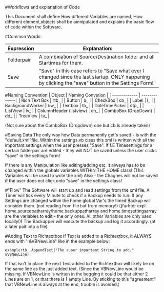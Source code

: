 #Workflows and explanation of Code

This Document shall define How different Variables are named, How different element,objects shall be amnipulated  and explains the basic flow of code within the Software. 


#Common Words:

| Expression  | Explanation: |
| ------------- | -------------     |
| Folderpair | A combination of Source/Destination folder and all Startimes for them.    |
| Save   | "Save" in this case refers to "Save what ever I changed since the last startup. ONLY happening by clicking the "save" button in the Settings Form!    |

#Naming Convention
| Object        | Naming Convetion  |
| ------------- | -------------     |
| Rich Text Box  | rtb_    |
| Button   | b_      |
| CheckBox   | cb_      |
| Label   | l_      |
| BackgroundWorker   | bw_      |
| Textbox   | tb_      |
| DateTimePicker   | dtp_      |
| ListView   | lv_      |
| ColumnHeader (listview)   | ch_      | 
| ComboBox (DropDown)   | dd_      | 
| TreeView   | tv_      | 

(Not sure about the ComboBox (Dropdown) one but cb is already taken)

#Saving Data
The only way how Data permanently get's saved - is with the "default.xml"file.
Within the settings.vb class this xml is written with all the important settings when the user presses "Save".
If f.E Timesettings for a certain folderpair are edited - they will NOT be saved unless the user clicks "save" in the settings form!

If there is any Manipulation like editing/adding etc. it always has to be changed within the globals variables WITHIN THE HOME class!
(This Variables will be used to write the xml) Also - the Chagnes will not be saved if the user does not click onto "save" in the settings class!

#"Flow"
The Software will start up and read settings from the xml file.
A Timer will tick every Minute to check if a Backup needs to run.
If any Settings are changed within the home global Var's the timed Backup will consider them. (not reading from file but from memory!)
((furhter expl. home.sourcepatharray/home.backuppatharray and home.timesettingsarray are the variables to edit - the only ones. All other Variables are only used locally!))
The Backupper will execute the backup and log it accordingly. (at a later poit into a file)

#Adding Text to Richtextbox
If Text is added to a Richtextbox, it ALWAYS ends with " &VBNewLine" like in the example below:
```
examplertb_.AppendText("The super important String to add." &VBNewLine)
```
If that isn't in place the next Text added to the Richtextbox will likely be on the same line as the just added text.
(Since the VBNewLine would be missing. If VBNewLine is written in the begging it could be that either 2 Lines are on 1,
or that there is 1 empty Line. By sticking to this "agreement" that VBNewLine is always at the end, trouble is avoided.)
